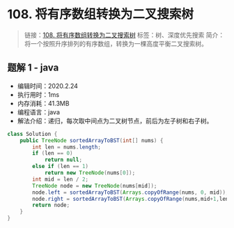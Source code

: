 # 108. 将有序数组转换为二叉搜索树

> 链接：[108. 将有序数组转换为二叉搜索树](https://leetcode-cn.com/problems/convert-sorted-array-to-binary-search-tree/)
> 标签：树、深度优先搜索
> 简介：将一个按照升序排列的有序数组，转换为一棵高度平衡二叉搜索树。

## 题解 1 - java

- 编辑时间：2020.2.24
- 执行用时：1ms
- 内存消耗：41.3MB
- 编程语言：java
- 解法介绍：递归，每次取中间点为二叉树节点，前后为左子树和右子树。

```java
class Solution {
	public TreeNode sortedArrayToBST(int[] nums) {
		int len = nums.length;
		if (len == 0)
			return null;
		else if (len == 1)
			return new TreeNode(nums[0]);
		int mid = len / 2;
		TreeNode node = new TreeNode(nums[mid]);
		node.left = sortedArrayToBST(Arrays.copyOfRange(nums, 0, mid));
		node.right = sortedArrayToBST(Arrays.copyOfRange(nums,mid+1,len));
		return node;
	}
}
```
